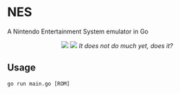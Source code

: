# NES

A Nintendo Entertainment System emulator in Go

<p align="center">
  <img src="https://user-images.githubusercontent.com/5231539/43825673-a59620ce-9af5-11e8-9602-5f7e28374c8d.png">
  <img src="https://user-images.githubusercontent.com/5231539/43828892-f9f2bdc8-9afd-11e8-8085-fee1e9dd1bfe.png">
  <i>It does not do much yet, does it?</i>
</p>


## Usage
```
go run main.go [ROM]
```
